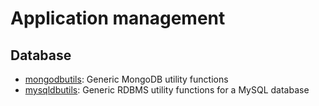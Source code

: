 
# Application management

## Database

* [mongodbutils](database/mongodbutils): Generic MongoDB utility functions
* [mysqldbutils](database/mysqldbutils): Generic RDBMS utility functions for a MySQL database


